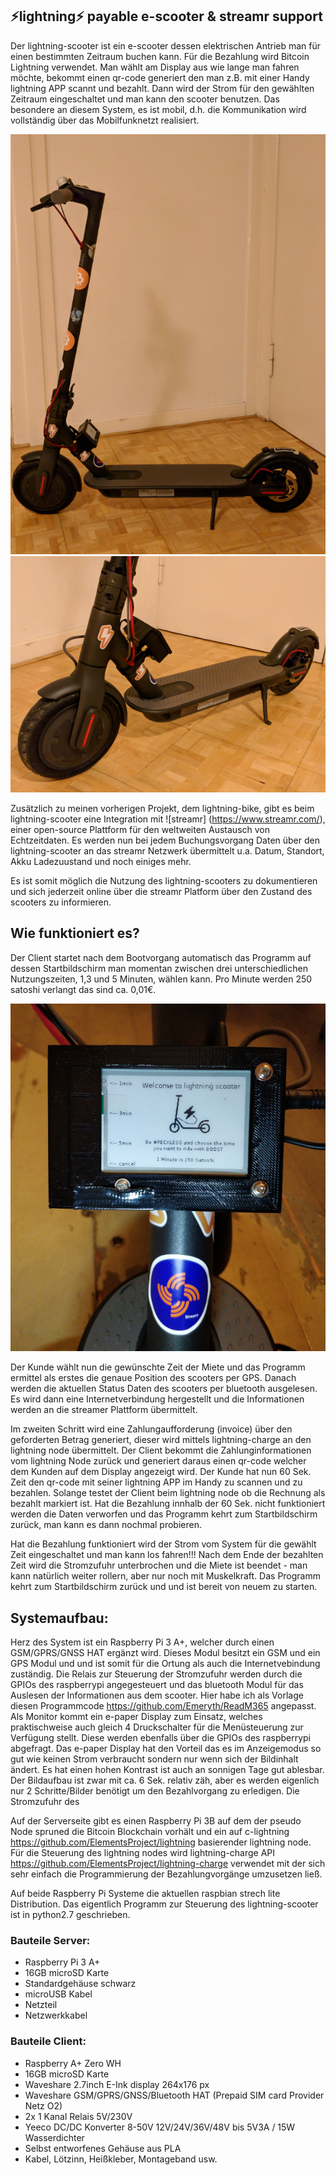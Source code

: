 ## ⚡lightning⚡ payable e-scooter & streamr support 

Der lightning-scooter ist ein e-scooter dessen elektrischen Antrieb man für einen bestimmten Zeitraum buchen kann. 
Für die Bezahlung wird Bitcoin Lightning verwendet. Man wählt am Display aus wie lange man fahren möchte, bekommt einen qr-code generiert den man z.B. mit einer Handy lightning APP scannt und bezahlt. Dann wird der Strom für den gewählten Zeitraum eingeschaltet und man kann den scooter benutzen. Das besondere an diesem System, es ist mobil, d.h. die Kommunikation wird vollständig über das Mobilfunknetzt realisiert.

![1scooter](img/1scooter.png)
![2scooter](img/2scooter.png)


Zusätzlich zu meinen vorherigen Projekt, dem lightning-bike, gibt es beim lightning-scooter eine Integration mit ![streamr] (https://www.streamr.com/), einer open-source Plattform für den weltweiten Austausch von Echtzeitdaten. Es werden nun bei jedem Buchungsvorgang Daten über den lightning-scooter an das streamr Netzwerk übermittelt u.a. Datum, Standort, Akku Ladezuustand und noch einiges mehr.

Es ist somit möglich die Nutzung des lightning-scooters zu dokumentieren und sich jederzeit online über die streamr Platform über den Zustand des scooters zu informieren.


## Wie funktioniert es?

Der Client startet nach dem Bootvorgang automatisch das Programm auf dessen Startbildschirm man momentan zwischen drei unterschiedlichen Nutzungszeiten, 1,3 und 5 Minuten, wählen kann. Pro Minute werden 250 satoshi verlangt das sind ca. 0,01€. 

![main](img/main.png)


Der Kunde wählt nun die gewünschte Zeit der Miete und das Programm ermittel als erstes die genaue Position des scooters per GPS.  Danach werden die aktuellen Status Daten des scooters per bluetooth ausgelesen. Es wird dann eine Internetverbindung hergestellt und die Informationen werden an die streamer Plattform übermittelt. 

Im zweiten Schritt wird eine Zahlungaufforderung (invoice) über den geforderten Betrag generiert, dieser wird mittels lightning-charge an den lightning node übermittelt. Der Client bekommt die Zahlunginformationen vom lightning Node zurück und  generiert daraus einen qr-code welcher dem Kunden auf dem Display angezeigt wird. 
Der Kunde hat nun 60 Sek. Zeit den qr-code mit seiner lightning APP im Handy zu scannen und zu bezahlen. Solange testet der Client beim lightning node ob die Rechnung als bezahlt markiert ist. 
Hat die Bezahlung innhalb der 60 Sek. nicht funktioniert werden die Daten verworfen und das Programm kehrt zum Startbildschirm zurück, man kann es dann nochmal probieren.

Hat die Bezahlung funktioniert wird der Strom vom System für die gewählt Zeit eingeschaltet und man kann los fahren!!! Nach dem Ende der bezahlten Zeit wird die Stromzufuhr unterbrochen und die Miete ist beendet - man kann natürlich weiter rollern, aber nur noch mit Muskelkraft. Das Programm kehrt zum Startbildschirm zurück und und ist bereit von neuem zu starten. 

## Systemaufbau:

Herz des System ist ein Raspberry Pi 3 A+, welcher durch einen GSM/GPRS/GNSS HAT ergänzt wird. Dieses Modul besitzt ein GSM und ein GPS Modul und und ist somit für die Ortung als auch die Internetvebindung zuständig. 
Die Relais zur Steuerung der Stromzufuhr werden durch die GPIOs des raspberrypi angegesteuert und das bluetooth Modul für das Auslesen der Informationen aus dem scooter. Hier habe ich als Vorlage diesen Programmcode https://github.com/Emeryth/ReadM365 angepasst. 
Als Monitor kommt ein e-paper Display zum Einsatz, welches praktischweise auch gleich 4 Druckschalter für die Menüsteuerung zur Verfügung stellt. Diese werden ebenfalls über die GPIOs des raspberrypi abgefragt. Das e-paper Display hat den Vorteil das es im Anzeigemodus so gut wie keinen Strom verbraucht sondern nur wenn sich der Bildinhalt ändert. Es hat einen hohen Kontrast ist auch an sonnigen Tage gut ablesbar. Der Bildaufbau ist zwar mit ca. 6 Sek. relativ zäh, aber es werden eigenlich nur 2 Schritte/Bilder benötigt um den Bezahlvorgang zu erledigen.
Die Stromzufuhr des 


Auf der Serverseite gibt es einen Raspberry Pi 3B auf dem der pseudo Node spruned die Bitcoin Blockchain vorhält und ein auf c-lightning https://github.com/ElementsProject/lightning basierender lightning node. Für die Steuerung des lightning nodes wird lightning-charge API https://github.com/ElementsProject/lightning-charge verwendet mit der sich sehr einfach die Programmierung der Bezahlungvorgänge umzusetzen ließ.

Auf beide Raspberry Pi Systeme die aktuellen raspbian strech lite Distribution. Das eigentlich Programm zur Steuerung des lightning-scooter ist in python2.7 geschrieben.

### Bauteile Server:
- Raspberry Pi 3 A+
- 16GB microSD Karte
- Standardgehäuse schwarz
- microUSB Kabel
- Netzteil
- Netzwerkkabel

### Bauteile Client:
- Raspberry A+ Zero WH
- 16GB microSD Karte
- Waveshare 2.7inch E-Ink display 264x176 px 
- Waveshare GSM/GPRS/GNSS/Bluetooth HAT (Prepaid SIM card Provider Netz O2)
- 2x 1 Kanal Relais 5V/230V
- Yeeco DC/DC Konverter 8-50V 12V/24V/36V/48V bis 5V3A / 15W Wasserdichter
- Selbst entworfenes Gehäuse aus PLA
- Kabel, Lötzinn, Heißkleber, Montageband usw.






